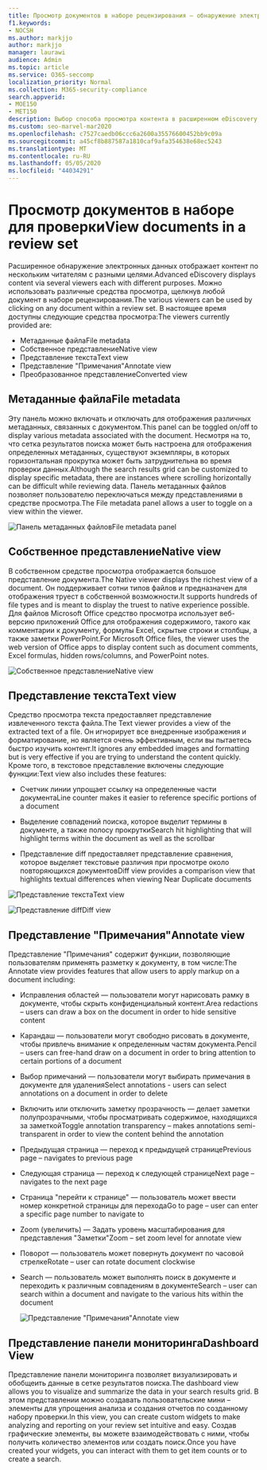 ```yaml
---
title: Просмотр документов в наборе рецензирования — обнаружение электронных данных
f1.keywords:
- NOCSH
ms.author: markjjo
author: markjjo
manager: laurawi
audience: Admin
ms.topic: article
ms.service: O365-seccomp
localization_priority: Normal
ms.collection: M365-security-compliance
search.appverid:
- MOE150
- MET150
description: Выбор способа просмотра контента в расширенном eDiscovery, например текста, аннотирования, преобразованного или собственного представления.
ms.custom: seo-marvel-mar2020
ms.openlocfilehash: c7527caedb06ccc6a2600a35576600452bb9c09a
ms.sourcegitcommit: a45cf8b887587a1810caf9afa354638e68ec5243
ms.translationtype: MT
ms.contentlocale: ru-RU
ms.lasthandoff: 05/05/2020
ms.locfileid: "44034291"
---
```

# <a name="view-documents-in-a-review-set"></a><span data-ttu-id="71f40-103">Просмотр документов в наборе для проверки</span><span class="sxs-lookup"><span data-stu-id="71f40-103">View documents in a review set</span></span>

<span data-ttu-id="71f40-104">Расширенное обнаружение электронных данных отображает контент по нескольким читателям с разными целями.</span><span class="sxs-lookup"><span data-stu-id="71f40-104">Advanced eDiscovery displays content via several viewers each with different purposes.</span></span> <span data-ttu-id="71f40-105">Можно использовать различные средства просмотра, щелкнув любой документ в наборе рецензирования.</span><span class="sxs-lookup"><span data-stu-id="71f40-105">The various viewers can be used by clicking on any document within a review set.</span></span> <span data-ttu-id="71f40-106">В настоящее время доступны следующие средства просмотра:</span><span class="sxs-lookup"><span data-stu-id="71f40-106">The viewers currently provided are:</span></span>

- <span data-ttu-id="71f40-107">Метаданные файла</span><span class="sxs-lookup"><span data-stu-id="71f40-107">File metadata</span></span>
- <span data-ttu-id="71f40-108">Собственное представление</span><span class="sxs-lookup"><span data-stu-id="71f40-108">Native view</span></span>
- <span data-ttu-id="71f40-109">Представление текста</span><span class="sxs-lookup"><span data-stu-id="71f40-109">Text view</span></span>
- <span data-ttu-id="71f40-110">Представление "Примечания"</span><span class="sxs-lookup"><span data-stu-id="71f40-110">Annotate view</span></span>
- <span data-ttu-id="71f40-111">Преобразованное представление</span><span class="sxs-lookup"><span data-stu-id="71f40-111">Converted view</span></span>

## <a name="file-metadata"></a><span data-ttu-id="71f40-112">Метаданные файла</span><span class="sxs-lookup"><span data-stu-id="71f40-112">File metadata</span></span>

<span data-ttu-id="71f40-113">Эту панель можно включать и отключать для отображения различных метаданных, связанных с документом.</span><span class="sxs-lookup"><span data-stu-id="71f40-113">This panel can be toggled on/off to display various metadata associated with the document.</span></span> <span data-ttu-id="71f40-114">Несмотря на то, что сетка результатов поиска может быть настроена для отображения определенных метаданных, существуют экземпляры, в которых горизонтальная прокрутка может быть затруднительна во время проверки данных.</span><span class="sxs-lookup"><span data-stu-id="71f40-114">Although the search results grid can be customized to display specific metadata, there are instances where scrolling horizontally can be difficult while reviewing data.</span></span> <span data-ttu-id="71f40-115">Панель метаданных файлов позволяет пользователю переключаться между представлениями в средстве просмотра.</span><span class="sxs-lookup"><span data-stu-id="71f40-115">The File metadata panel allows a user to toggle on a view within the viewer.</span></span>

![<span data-ttu-id="71f40-116">Панель метаданных файлов</span><span class="sxs-lookup"><span data-stu-id="71f40-116">File metadata panel</span></span>
](../media/Reviewimage2.png)

## <a name="native-view"></a><span data-ttu-id="71f40-117">Собственное представление</span><span class="sxs-lookup"><span data-stu-id="71f40-117">Native view</span></span>

<span data-ttu-id="71f40-118">В собственном средстве просмотра отображается большое представление документа.</span><span class="sxs-lookup"><span data-stu-id="71f40-118">The Native viewer displays the richest view of a document.</span></span> <span data-ttu-id="71f40-119">Он поддерживает сотни типов файлов и предназначен для отображения труест в собственной возможности.</span><span class="sxs-lookup"><span data-stu-id="71f40-119">It supports hundreds of file types and is meant to display the truest to native experience possible.</span></span> <span data-ttu-id="71f40-120">Для файлов Microsoft Office средство просмотра использует веб-версию приложений Office для отображения содержимого, такого как комментарии к документу, формулы Excel, скрытые строки и столбцы, а также заметки PowerPoint.</span><span class="sxs-lookup"><span data-stu-id="71f40-120">For Microsoft Office files, the viewer uses the web version of Office apps to display content such as document comments, Excel formulas, hidden rows/columns, and PowerPoint notes.</span></span>

![<span data-ttu-id="71f40-121">Собственное представление</span><span class="sxs-lookup"><span data-stu-id="71f40-121">Native view</span></span>
](../media/Reviewimage3.png)

## <a name="text-view"></a><span data-ttu-id="71f40-122">Представление текста</span><span class="sxs-lookup"><span data-stu-id="71f40-122">Text view</span></span>

<span data-ttu-id="71f40-123">Средство просмотра текста предоставляет представление извлеченного текста файла.</span><span class="sxs-lookup"><span data-stu-id="71f40-123">The Text viewer provides a view of the extracted text of a file.</span></span> <span data-ttu-id="71f40-124">Он игнорирует все внедренные изображения и форматирование, но является очень эффективным, если вы пытаетесь быстро изучить контент.</span><span class="sxs-lookup"><span data-stu-id="71f40-124">It ignores any embedded images and formatting but is very effective if you are trying to understand the content quickly.</span></span> <span data-ttu-id="71f40-125">Кроме того, в текстовое представление включены следующие функции:</span><span class="sxs-lookup"><span data-stu-id="71f40-125">Text view also includes these features:</span></span>

  - <span data-ttu-id="71f40-126">Счетчик линии упрощает ссылку на определенные части документа</span><span class="sxs-lookup"><span data-stu-id="71f40-126">Line counter makes it easier to reference specific portions of a document</span></span>

  - <span data-ttu-id="71f40-127">Выделение совпадений поиска, которое выделит термины в документе, а также полосу прокрутки</span><span class="sxs-lookup"><span data-stu-id="71f40-127">Search hit highlighting that will highlight terms within the document as well as the scrollbar</span></span>

  - <span data-ttu-id="71f40-128">Представление diff предоставляет представление сравнения, которое выделяет текстовые различия при просмотре около повторяющихся документов</span><span class="sxs-lookup"><span data-stu-id="71f40-128">Diff view provides a comparison view that highlights textual differences when viewing Near Duplicate documents</span></span>

![<span data-ttu-id="71f40-129">Представление текста</span><span class="sxs-lookup"><span data-stu-id="71f40-129">Text view</span></span>
](../media/Reviewimage4.png)

![<span data-ttu-id="71f40-130">Представление diff</span><span class="sxs-lookup"><span data-stu-id="71f40-130">Diff view</span></span>
](../media/Reviewimage5.png)

## <a name="annotate-view"></a><span data-ttu-id="71f40-131">Представление "Примечания"</span><span class="sxs-lookup"><span data-stu-id="71f40-131">Annotate view</span></span>

<span data-ttu-id="71f40-132">Представление "Примечания" содержит функции, позволяющие пользователям применять разметку к документу, в том числе:</span><span class="sxs-lookup"><span data-stu-id="71f40-132">The Annotate view provides features that allow users to apply markup on a document including:</span></span>

  - <span data-ttu-id="71f40-133">Исправления областей — пользователи могут нарисовать рамку в документе, чтобы скрыть конфиденциальный контент.</span><span class="sxs-lookup"><span data-stu-id="71f40-133">Area redactions – users can draw a box on the document in order to hide sensitive content</span></span>

  - <span data-ttu-id="71f40-134">Карандаш — пользователи могут свободно рисовать в документе, чтобы привлечь внимание к определенным частям документа.</span><span class="sxs-lookup"><span data-stu-id="71f40-134">Pencil – users can free-hand draw on a document in order to bring attention to certain portions of a document</span></span>

  - <span data-ttu-id="71f40-135">Выбор примечаний — пользователи могут выбирать примечания в документе для удаления</span><span class="sxs-lookup"><span data-stu-id="71f40-135">Select annotations - users can select annotations on a document in order to delete</span></span>

  - <span data-ttu-id="71f40-136">Включить или отключить заметку прозрачность — делает заметки полупрозрачными, чтобы просматривать содержимое, находящихся за заметкой</span><span class="sxs-lookup"><span data-stu-id="71f40-136">Toggle annotation transparency – makes annotations semi-transparent in order to view the content behind the annotation</span></span>

  - <span data-ttu-id="71f40-137">Предыдущая страница — переход к предыдущей странице</span><span class="sxs-lookup"><span data-stu-id="71f40-137">Previous page – navigates to previous page</span></span>

  - <span data-ttu-id="71f40-138">Следующая страница — переход к следующей странице</span><span class="sxs-lookup"><span data-stu-id="71f40-138">Next page – navigates to the next page</span></span>

  - <span data-ttu-id="71f40-139">Страница "перейти к странице" — пользователь может ввести номер конкретной страницы для перехода</span><span class="sxs-lookup"><span data-stu-id="71f40-139">Go to page – user can enter a specific page number to navigate to</span></span>

  - <span data-ttu-id="71f40-140">Zoom (увеличить) — Задать уровень масштабирования для представления "Заметки"</span><span class="sxs-lookup"><span data-stu-id="71f40-140">Zoom – set zoom level for annotate view</span></span>

  - <span data-ttu-id="71f40-141">Поворот — пользователь может повернуть документ по часовой стрелке</span><span class="sxs-lookup"><span data-stu-id="71f40-141">Rotate – user can rotate document clockwise</span></span>

  - <span data-ttu-id="71f40-142">Search — пользователь может выполнять поиск в документе и переходить к различным совпадениям в документе</span><span class="sxs-lookup"><span data-stu-id="71f40-142">Search – user can search within a document and navigate to the various hits within the document</span></span>
    
    ![<span data-ttu-id="71f40-143">Представление "Примечания"</span><span class="sxs-lookup"><span data-stu-id="71f40-143">Annotate view</span></span>
    ](../media/Reviewimage1.png)

## <a name="dashboard-view"></a><span data-ttu-id="71f40-144">Представление панели мониторинга</span><span class="sxs-lookup"><span data-stu-id="71f40-144">Dashboard View</span></span> 
<span data-ttu-id="71f40-145">Представление панели мониторинга позволяет визуализировать и обобщеить данные в сетке результатов поиска.</span><span class="sxs-lookup"><span data-stu-id="71f40-145">The dashboard view allows you to visualize and summarize the data in your search results grid.</span></span> <span data-ttu-id="71f40-146">В этом представлении можно создавать пользовательские мини – элементы для упрощения анализа и создания отчетов по созданному набору проверки.</span><span class="sxs-lookup"><span data-stu-id="71f40-146">In this view, you can create custom widgets to make analyzing and reporting on your review set intuitive and easy.</span></span> <span data-ttu-id="71f40-147">Создав графические элементы, вы можете взаимодействовать с ними, чтобы получить количество элементов или создать поиск.</span><span class="sxs-lookup"><span data-stu-id="71f40-147">Once you have created your widgets, you can interact with them to get item counts or to create a search.</span></span> 
